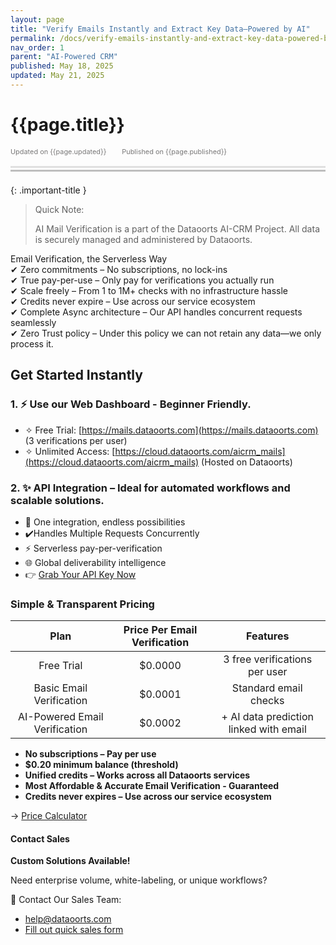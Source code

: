 ```yaml
---
layout: page
title: "Verify Emails Instantly and Extract Key Data—Powered by AI" 
permalink: /docs/verify-emails-instantly-and-extract-key-data-powered-by-ai
nav_order: 1
parent: "AI-Powered CRM"
published: May 18, 2025
updated: May 21, 2025
---
```


# {{page.title}}

<div style="font-size:0.78em;color: #797878; margin-bottom:1.5em;">
     <span>Updated on {{page.updated}}</span>
    <span style="margin-left:2em;">Published on {{page.published}}</span>
</div>

<hr style="border:none;height:3px;background-color:#e0e0e0;margin:0;">
<hr style="border:none;height:3px;background-color:#bebebe;margin-top:0.2em;margin-bottom:1.5em;">


{: .important-title }
> Quick Note:
>
> AI Mail Verification is a part of the Dataoorts AI-CRM Project. All data is securely managed and administered by Dataoorts.
>

Email Verification, the Serverless Way<br>
✔ Zero commitments – No subscriptions, no lock-ins<br>
✔ True pay-per-use – Only pay for verifications you actually run<br>
✔ Scale freely – From 1 to 1M+ checks with no infrastructure hassle<br>
✔ Credits never expire – Use across our service ecosystem<br>
✔ Complete Async architecture – Our API handles concurrent requests seamlessly<br>
✔ Zero Trust policy – Under this policy we can not retain any data—we only process it.

## Get Started Instantly
### 1. ⚡ Use our Web Dashboard - Beginner Friendly.
* ✧ Free Trial: [https://mails.dataoorts.com](https://mails.dataoorts.com) (3 verifications per user)
* ✧ Unlimited Access: [https://cloud.dataoorts.com/aicrm_mails](https://cloud.dataoorts.com/aicrm_mails) (Hosted on Dataoorts)

### 2. ✨ API Integration – Ideal for automated workflows and scalable solutions.
* 🚀 One integration, endless possibilities
* ✔️Handles Multiple Requests Concurrently
* ⚡ Serverless pay-per-verification
* 🌐 Global deliverability intelligence
* 👉 [Grab Your API Key Now](https://cloud.dataoorts.com/unify_api)

### Simple & Transparent Pricing

| Plan                         | Price Per Email Verification|  Features                              |
|:----------------------------:|:---------------------------:|:--------------------------------------:|
|Free Trial                    | $0.0000                     | 3 free verifications per user          |
|Basic Email Verification      | $0.0001                     | Standard email checks                  |
|AI-Powered Email Verification | $0.0002                     | + AI data prediction linked with email |


* **No subscriptions – Pay per use**
* **$0.20 minimum balance (threshold)**
* **Unified credits – Works across all Dataoorts services**
* **Most Affordable & Accurate Email Verification - Guaranteed**
* **Credits never expires – Use across our service ecosystem**

→ [Price Calculator](https://mails.dataoorts.com/pricing)

#### Contact Sales
**Custom Solutions Available!**

Need enterprise volume, white-labeling, or unique workflows?

📩 Contact Our Sales Team:

* [help@dataoorts.com](help@dataoorts.com)
* [Fill out quick sales form](https://tally.so/r/nrkBjL)

